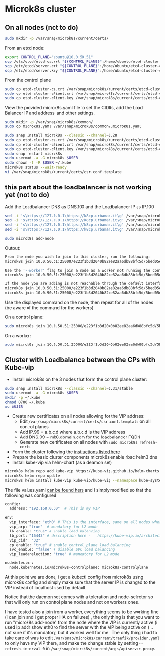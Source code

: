 # Microk8s cluster

## On all nodes (not to do)

```bash
sudo mkdir -p /var/snap/microk8s/current/certs/
```

From an etcd node:

```bash
export CONTROL_PLANE="ubuntu@10.0.50.51"
scp /etc/etcd/etcd-ca.crt "${CONTROL_PLANE}":/home/ubuntu/etcd-cluster-ca.crt
scp /etc/etcd/server.crt "${CONTROL_PLANE}":/home/ubuntu/etcd-cluster-client.crt
scp /etc/etcd/server.key "${CONTROL_PLANE}":/home/ubuntu/etcd-cluster-client.key
```

From the control plane

```bash
sudo cp etcd-cluster-ca.crt /var/snap/microk8s/current/certs/etcd-cluster-ca.crt
sudo cp etcd-cluster-client.crt /var/snap/microk8s/current/certs/etcd-cluster-client.crt
sudo cp etcd-cluster-client.key /var/snap/microk8s/current/certs/etcd-cluster-client.key
```

View the provided microk8s.yaml file to set the CIDRs, add the Load Balancer IP and address, and other settings.

```bash
sudo mkdir -p /var/snap/microk8s/common/
sudo cp microk8s.yaml /var/snap/microk8s/common/.microk8s.yaml
```

```bash
sudo snap install microk8s --classic --channel=1.28
sudo cp etcd-cluster-ca.crt /var/snap/microk8s/current/certs/etcd-cluster-ca.crt
sudo cp etcd-cluster-client.crt /var/snap/microk8s/current/certs/etcd-cluster-client.crt
sudo cp etcd-cluster-client.key /var/snap/microk8s/current/certs/etcd-cluster-client.key
sudo snap restart microk8s
sudo usermod -a -G microk8s $USER
sudo chown -f -R $USER ~/.kube
microk8s status --wait-ready
vi /var/snap/microk8s/current/certs/csr.conf.template
```

## this part about the loadbalancer is not working yet (not to do)

Add the Loadbalancer DNS as DNS.100 and the Loadbalancer IP as IP.100

```bash
sed -i 's\https://127.0.0.1\https://k8cp.urbaman.it\g' /var/snap/microk8s/current/credentials/client.config
sed -i 's\https://127.0.0.1\https://k8cp.urbaman.it\g' /var/snap/microk8s/current/credentials/controller.config
sed -i 's\https://127.0.0.1\https://k8cp.urbaman.it\g' /var/snap/microk8s/current/credentials/kubelet.config
sed -i 's\https://127.0.0.1\https://k8cp.urbaman.it\g' /var/snap/microk8s/current/credentials/scheduler.config
```

```bash
sudo microk8s add-node
```

Output:

```bash
From the node you wish to join to this cluster, run the following:
microk8s join 10.0.50.51:25000/e223f1b3d2040b82ee82aa6db88bfc5d/5bed05e3b3a8

Use the '--worker' flag to join a node as a worker not running the control plane, eg:
microk8s join 10.0.50.51:25000/e223f1b3d2040b82ee82aa6db88bfc5d/5bed05e3b3a8 --worker

If the node you are adding is not reachable through the default interface you can use one of the following:
microk8s join 10.0.50.51:25000/e223f1b3d2040b82ee82aa6db88bfc5d/5bed05e3b3a8
microk8s join 10.0.90.51:25000/e223f1b3d2040b82ee82aa6db88bfc5d/5bed05e3b3a8
```

Use the displayed command on the node, then repeat for all of the nodes (be aware of the command for the workers)

On a control plane:

```bash
sudo microk8s join 10.0.50.51:25000/e223f1b3d2040b82ee82aa6db88bfc5d/5bed05e3b3a8
```

On a worker:

```bash
sudo microk8s join 10.0.50.51:25000/e223f1b3d2040b82ee82aa6db88bfc5d/5bed05e3b3a8 --worker
```

## Cluster with Loadbalance between the CPs with Kube-vip

- Install microk8s on the 3 nodes that form the control plane cluster:

```bash
sudo snap install microk8s --classic --channel=1.31/stable
sudo usermod -a -G microk8s $USER
mkdir -p ~/.kube
chmod 0700 ~/.kube
su $USER
```

- Create new certificates on all nodes allowing for the VIP address:
  - Edit `/var/snap/microk8s/current/certs/csr.conf.template` on all control planes
  - Add IP.99 = a.b.c.d where a.b.c.d is the VIP address
  - Add DNS.99 = mk8.domain.com for the loadbalancer FQDN
  - Generate new certificates on all nodes with `sudo microk8s refresh-certs`
- Form the cluster following the [instructions listed here](https://microk8s.io/docs/high-availability)
- Prepare the basic cluster components microk8s enable rbac helm3 dns
- Install kube-vip via helm-chart (as a deamon set)

```bash
microk8s helm repo add kube-vip https://kube-vip.github.io/helm-charts
microk8s helm repo update
microk8s helm install kube-vip kube-vip/kube-vip --namespace kube-system -f values.yaml
```

The file values.yaml [can be found here](https://raw.githubusercontent.com/kube-vip/helm-charts/refs/heads/main/charts/kube-vip/values.yaml)
and I simply modified so that the following was configured

```bash
config:
  address: "192.168.0.30"  # This is my VIP

env:
  vip_interface: "eth0" # This is the interface, same on all nodes where the VIP is announced
  vip_arp: "true"  # mandatory for L2 mode
  lb_enable: "true" # enable load balancing
  lb_port: "16443" # description here -   https://kube-vip.io/architecture/#control-plane-load-balancing , changed only because microk8s used 16443 instead of 6443
  vip_cidr: "32"
  cp_enable: "true" # enable control plane load balancing
  svc_enable: "false" # disable SVC load balancing
  vip_leaderelection: "true" # mandatory for L2 mode

nodeSelector:
  node.kubernetes.io/microk8s-controlplane: microk8s-controlplane
```

At this point we are done, i get a kubectl config from microk8s using microk8s config and simply make sure that the server IP is changed to the VIP instead of localhost used by default

Notice that the daemon set comes with a toleration and node-selector so that will only run on control plane nodes and not on workers ones.

I have tested also a join from a worker, everything seems to be working fine (i can join and i get proper HA on failures) , the only thing is that you want to run "microk8s add-node" from the node where the VIP is currently active (i used  ip addr show eth0 to find the server with the VIP being active on ) .. not sure if it's mandatory, but it worked well for me .
The only thing i had to take care of was to edit `/var/snap/microk8s/current/traefik/provider.yaml` to only have my VIP there, and make the change stable by setting `--refresh-interval 0` in `/var/snap/microk8s/current/args/apiserver-proxy`.

